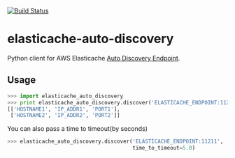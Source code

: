 [![Build Status](https://travis-ci.org/lfdesousa/elasticache-auto-discovery.svg?branch=python3.6)](https://travis-ci.org/lfdesousa/elasticache-auto-discovery)

elasticache-auto-discovery
===
Python client for AWS Elasticache [Auto Discovery Endpoint](http://docs.aws.amazon.com/AmazonElastiCache/latest/UserGuide/AutoDiscovery.html).

## Usage

```python
>>> import elasticache_auto_discovery
>>> print elasticache_auto_discovery.discover('ELASTICACHE_ENDPOINT:11211')
[['HOSTNAME1', 'IP_ADDR1', 'PORT1'],
 ['HOSTNAME2', 'IP_ADDR2', 'PORT2']]
```


You can also pass a time to timeout(by seconds)

```python
>>> elasticache_auto_discovery.discover('ELASTICACHE_ENDPOINT:11211',
                                        time_to_timeout=5.0)
```
